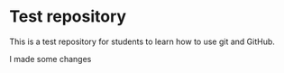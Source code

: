 # Test repository

This is a test repository for students to learn how to use git and GitHub. 

I made some changes
